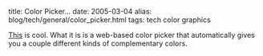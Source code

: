 title: Color Picker...
date: 2005-03-04
alias: blog/tech/general/color_picker.html
tags: tech color graphics

<a href="http://www.wellstyled.com/tools/colorscheme2/index-en.html">This</a>
is cool. What it is is a web-based color picker that automatically gives
you a couple different kinds of complementary colors.
